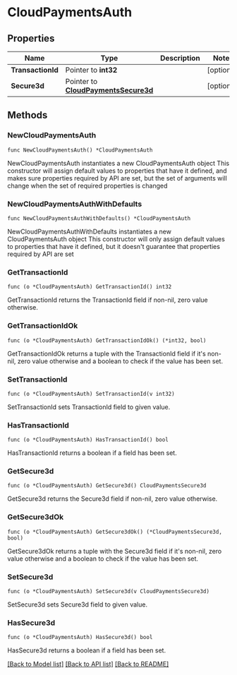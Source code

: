 # CloudPaymentsAuth

## Properties

Name | Type | Description | Notes
------------ | ------------- | ------------- | -------------
**TransactionId** | Pointer to **int32** |  | [optional] 
**Secure3d** | Pointer to [**CloudPaymentsSecure3d**](CloudPaymentsSecure3d.md) |  | [optional] 

## Methods

### NewCloudPaymentsAuth

`func NewCloudPaymentsAuth() *CloudPaymentsAuth`

NewCloudPaymentsAuth instantiates a new CloudPaymentsAuth object
This constructor will assign default values to properties that have it defined,
and makes sure properties required by API are set, but the set of arguments
will change when the set of required properties is changed

### NewCloudPaymentsAuthWithDefaults

`func NewCloudPaymentsAuthWithDefaults() *CloudPaymentsAuth`

NewCloudPaymentsAuthWithDefaults instantiates a new CloudPaymentsAuth object
This constructor will only assign default values to properties that have it defined,
but it doesn't guarantee that properties required by API are set

### GetTransactionId

`func (o *CloudPaymentsAuth) GetTransactionId() int32`

GetTransactionId returns the TransactionId field if non-nil, zero value otherwise.

### GetTransactionIdOk

`func (o *CloudPaymentsAuth) GetTransactionIdOk() (*int32, bool)`

GetTransactionIdOk returns a tuple with the TransactionId field if it's non-nil, zero value otherwise
and a boolean to check if the value has been set.

### SetTransactionId

`func (o *CloudPaymentsAuth) SetTransactionId(v int32)`

SetTransactionId sets TransactionId field to given value.

### HasTransactionId

`func (o *CloudPaymentsAuth) HasTransactionId() bool`

HasTransactionId returns a boolean if a field has been set.

### GetSecure3d

`func (o *CloudPaymentsAuth) GetSecure3d() CloudPaymentsSecure3d`

GetSecure3d returns the Secure3d field if non-nil, zero value otherwise.

### GetSecure3dOk

`func (o *CloudPaymentsAuth) GetSecure3dOk() (*CloudPaymentsSecure3d, bool)`

GetSecure3dOk returns a tuple with the Secure3d field if it's non-nil, zero value otherwise
and a boolean to check if the value has been set.

### SetSecure3d

`func (o *CloudPaymentsAuth) SetSecure3d(v CloudPaymentsSecure3d)`

SetSecure3d sets Secure3d field to given value.

### HasSecure3d

`func (o *CloudPaymentsAuth) HasSecure3d() bool`

HasSecure3d returns a boolean if a field has been set.


[[Back to Model list]](../README.md#documentation-for-models) [[Back to API list]](../README.md#documentation-for-api-endpoints) [[Back to README]](../README.md)


